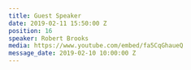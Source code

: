 ```yaml
---
title: Guest Speaker
date: 2019-02-11 15:50:00 Z
position: 16
speaker: Robert Brooks
media: https://www.youtube.com/embed/fa5CqGhaueQ
message_date: 2019-02-10 10:00:00 Z
---
```


